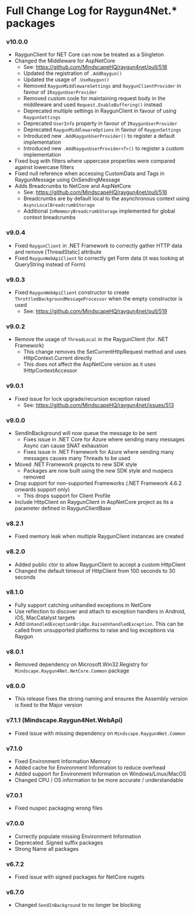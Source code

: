 # Full Change Log for Raygun4Net.* packages

### v10.0.0
- RaygunClient for NET Core can now be treated as a Singleton
- Changed the Middleware for AspNetCore
  - See: https://github.com/MindscapeHQ/raygun4net/pull/518 
  - Updated the registration of `.AddRaygun()`
  - Updated the usage of `.UseRaygun()`
  - Removed `RaygunMiddlewareSettings` and `RaygunClientProvider` in favour of `IRaygunUserProvider`
  - Removed custom code for maintaining request body in the middleware and used `Request.EnableBuffering()` instead
  - Deprecated multiple settings in RaygunClient in favour of using `RaygunSettings`
  - Deprecated `UserInfo` property in favour of `IRaygunUserProvider`
  - Deprecated `RaygunMiddlewareOptions` in favour of `RaygunSettings`
  - Introduced new `.AddRaygunUserProvider()` to register a default implementation
  - Introduced new `.AddRaygunUserProvider<T>()` to register a custom implementation
- Fixed bug with filters where uppercase properties were compared against lowercase filters
- Fixed null reference when accessing CustomData and Tags in RaygunMessage using OnSendingMessage
- Adds Breadcrumbs to NetCore and AspNetCore
  - See: https://github.com/MindscapeHQ/raygun4net/pull/516
  - Breadcrumbs are by default local to the asynchronous context using `AsyncLocalBreadcrumbStorage`
  - Additional `InMemmoryBreadcrumbStorage` implemented for global context breadcrumbs

### v9.0.4
- Fixed `RaygunClient` in .NET Framework to correctly gather HTTP data and remove [ThreadStatic] attribute
- Fixed `RaygunWebApiClient` to correctly get Form data (it was looking at QueryString instead of Form)

### v9.0.3
- Fixed `RaygunWebApiClient` constructor to create `ThrottledBackgroundMessageProcessor` when the empty constructor is used
  - See: https://github.com/MindscapeHQ/raygun4net/pull/519 

### v9.0.2
- Remove the usage of `ThreadLocal` in the RaygunClient (for .NET Framework)
  - This change removes the SetCurrentHttpRequest method and uses HttpContext.Current directly
  - This does not affect the AspNetCore version as it uses IHttpContextAccessor

### v9.0.1
- Fixed issue for lock upgrade/recursion exception raised
  - See: https://github.com/MindscapeHQ/raygun4net/issues/513

### v9.0.0
- SendInBackground will now queue the message to be sent
  - Fixes issue in .NET Core for Azure where sending many messages Async can cause SNAT exhaustion
  - Fixes issue in .NET Framework for Azure where sending many messages causes many Threads to be used
- Moved .NET Framework projects to new SDK style
  - Packages are now built using the new SDK style and nuspecs removed
- Drop support for non-supported Frameworks (.NET Framework 4.6.2 onwards support only)
  - This drops support for Client Profile
- Include HttpClient on RaygunClient in AspNetCore project as its a parameter defined in RaygunClientBase

### v8.2.1
- Fixed memory leak when multiple RaygunClient instances are created

### v8.2.0
- Added public ctor to allow RaygunClient to accept a custom HttpClient
- Changed the default timeout of HttpClient from 100 seconds to 30 seconds

### v8.1.0
- Fully support catching unhandled exceptions in NetCore
- Use reflection to discover and attach to exception handlers in Android, iOS, MacCatalyst targets
- Add `UnhandledExceptionBridge.RaiseUnhandledException`. This can be called from unsupported platforms to raise and log exceptions via Raygun

### v8.0.1
- Removed dependency on Microsoft.Win32.Registry for `Mindscape.Raygun4Net.NetCore.Common` package

### v8.0.0
- This release fixes the strong naming and ensures the Assembly version is fixed to the Major version

### v7.1.1 (Mindscape.Raygun4Net.WebApi)
- Fixed issue with missing dependency on `Mindscape.Raygun4Net.Common`

### v7.1.0
- Fixed Environment Information Memory
- Added cache for Environment Information to reduce overhead
- Added support for Environment Information on Windows/Linux/MacOS
- Changed CPU / OS information to be more accurate / understandable

### v7.0.1
- Fixed nuspec packaging wrong files

### v7.0.0
- Correctly populate missing Environment Information
- Deprecated .Signed suffix packages
- Strong Name all packages

### v6.7.2
- Fixed issue with signed packages for NetCore nugets

### v6.7.0
- Changed `SendInBackground` to no longer be blocking

